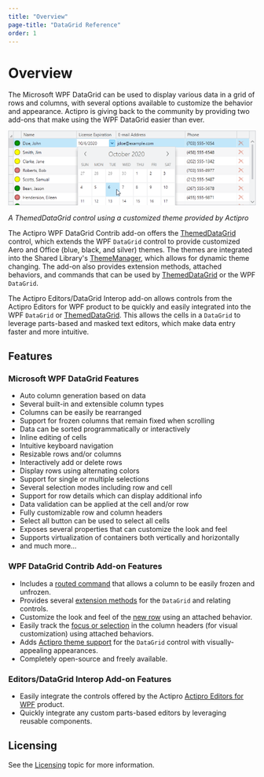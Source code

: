 ```yaml
---
title: "Overview"
page-title: "DataGrid Reference"
order: 1
---
```

# Overview

The Microsoft WPF DataGrid can be used to display various data in a grid of rows and columns, with several options available to customize the behavior and appearance.  Actipro is giving back to the community by providing two add-ons that make using the WPF DataGrid easier than ever.

![Screenshot](images/datagrid.png)

*A ThemedDataGrid control using a customized theme provided by Actipro*

The Actipro WPF DataGrid Contrib add-on offers the [ThemedDataGrid](xref:@ActiproUIRoot.Controls.DataGrid.ThemedDataGrid) control, which extends the WPF `DataGrid` control to provide customized Aero and Office (blue, black, and silver) themes.  The themes are integrated into the Shared Library's [ThemeManager](xref:@ActiproUIRoot.Themes.ThemeManager), which allows for dynamic theme changing.  The add-on also provides extension methods, attached behaviors, and commands that can be used by [ThemedDataGrid](xref:@ActiproUIRoot.Controls.DataGrid.ThemedDataGrid) or the WPF `DataGrid`.

The Actipro Editors/DataGrid Interop add-on allows controls from the Actipro Editors for WPF product to be quickly and easily integrated into the WPF `DataGrid` or [ThemedDataGrid](xref:@ActiproUIRoot.Controls.DataGrid.ThemedDataGrid).  This allows the cells in a `DataGrid` to leverage parts-based and masked text editors, which make data entry faster and more intuitive.

## Features

### Microsoft WPF DataGrid Features

- Auto column generation based on data
- Several built-in and extensible column types
- Columns can be easily be rearranged
- Support for frozen columns that remain fixed when scrolling
- Data can be sorted programmatically or interactively
- Inline editing of cells
- Intuitive keyboard navigation
- Resizable rows and/or columns
- Interactively add or delete rows
- Display rows using alternating colors
- Support for single or multiple selections
- Several selection modes including row and cell
- Support for row details which can display additional info
- Data validation can be applied at the cell and/or row
- Fully customizable row and column headers
- Select all button can be used to select all cells
- Exposes several properties that can customize the look and feel
- Supports virtualization of containers both vertically and horizontally
- and much more...

### WPF DataGrid Contrib Add-on Features

- Includes a [routed command](commands.md) that allows a column to be easily frozen and unfrozen.
- Provides several [extension methods](extension-methods.md) for the `DataGrid` and relating controls.
- Customize the look and feel of the [new row](attached-behaviors.md) using an attached behavior.
- Easily track the [focus or selection](attached-behaviors.md) in the column headers (for visual customization) using attached behaviors.
- Adds [Actipro theme support](themes.md) for the `DataGrid` control with visually-appealing appearances.
- Completely open-source and freely available.

### Editors/DataGrid Interop Add-on Features

- Easily integrate the controls offered by the Actipro [Actipro Editors for WPF](interoperability/index.md) product.
- Quickly integrate any custom parts-based editors by leveraging reusable components.

## Licensing

See the [Licensing](licensing.md) topic for more information.
